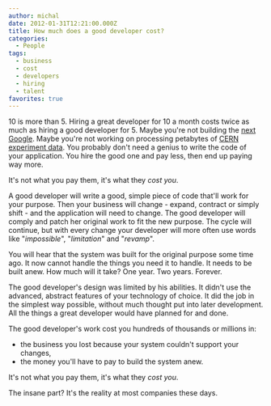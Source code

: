```yaml
---
author: michal
date: 2012-01-31T12:21:00.000Z
title: How much does a good developer cost?
categories:
  - People
tags:
  - business
  - cost
  - developers
  - hiring
  - talent
favorites: true
---
```


10 is more than 5. Hiring a great developer for 10 a month costs twice as much as hiring a good developer for 5. Maybe you're not building the [next Google](https://ai.google/research/pubs). Maybe you're not working on processing petabytes of [CERN experiment data](https://home.cern/science/accelerators/large-hadron-collider). You probably don't need a genius to write the code of your application. You hire the good one and pay less, then end up paying way more.

<!--more-->

It's not what you pay them, it's what they _cost you_.

A good developer will write a good, simple piece of code that'll work for your purpose. Then your business will change - expand, contract or simply shift - and the application will need to change. The good developer will comply and patch her original work to fit the new purpose. The cycle will continue, but with every change your developer will more often use words like "_impossible_", "_limitation_" and "_revamp_".

You will hear that the system was built for the original purpose some time ago. It now cannot handle the things you need it to handle. It needs to be built anew. How much will it take? One year. Two years. Forever.

The good developer's design was limited by his abilities. It didn't use the advanced, abstract features of your technology of choice. It did the job in the simplest way possible, without much thought put into later development. All the things a great developer would have planned for and done.

The good developer's work cost you hundreds of thousands or millions in:

- the business you lost because your system couldn't support your changes,
- the money you'll have to pay to build the system anew.

It's not what you pay them, it's what they _cost you_.

The insane part? It's the reality at most companies these days.
